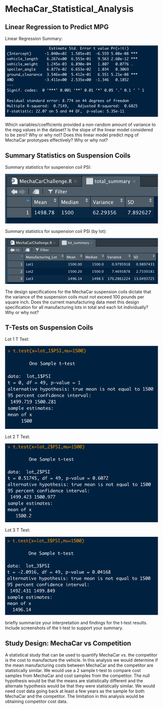 # MechaCar_Statistical_Analysis

## Linear Regression to Predict MPG

Linear Regression Summary:

![](https://github.com/niklasax/MechaCar_Statistical_Analysis/blob/main/Screen%20Shot%202021-01-31%20at%207.13.19%20PM.png)

Which variables/coefficients provided a non-random amount of variance to the mpg values in the dataset?
Is the slope of the linear model considered to be zero? Why or why not?
Does this linear model predict mpg of MechaCar prototypes effectively? Why or why not?

## Summary Statistics on Suspension Coils

Summary statistics for suspension coil PSI:

![](https://github.com/niklasax/MechaCar_Statistical_Analysis/blob/main/Screen%20Shot%202021-01-31%20at%207.14.07%20PM.png)

Summary statistics for suspension coil PSI (by lot):

![](https://github.com/niklasax/MechaCar_Statistical_Analysis/blob/main/Screen%20Shot%202021-01-31%20at%207.23.38%20PM.png)

The design specifications for the MechaCar suspension coils dictate that the variance of the suspension coils must not exceed 100 pounds per square inch. Does the current manufacturing data meet this design specification for all manufacturing lots in total and each lot individually? Why or why not?

## T-Tests on Suspension Coils

Lot 1 T Test:

![](https://github.com/niklasax/MechaCar_Statistical_Analysis/blob/main/Screen%20Shot%202021-01-31%20at%207.24.58%20PM.png)

Lot 2 T Test:

![](https://github.com/niklasax/MechaCar_Statistical_Analysis/blob/main/Screen%20Shot%202021-01-31%20at%207.25.11%20PM.png)

Lot 3 T Test:

![](https://github.com/niklasax/MechaCar_Statistical_Analysis/blob/main/Screen%20Shot%202021-01-31%20at%207.25.24%20PM.png)

briefly summarize your interpretation and findings for the t-test results. Include screenshots of the t-test to support your summary.

## Study Design: MechaCar vs Competition

A statistical study that can be used to quantify MechaCar vs. the competitor is the cost to manufacture the vehicle. In this analysis we would determine if the mean manufacturing costs between MechaCar and the competitor are statistically similar. We would use a 2 sample t-test to compare cost samples from MechaCar and cost samples from the competitor. The null hypothesis would be that the means are statistically different and the alternate hypothesis would be that they were statistically similar. We would need cost data going back at least a few years as the sample for both MechaCar and the competitor. The limitation in this analysis would be obtaining competitor cost data.
